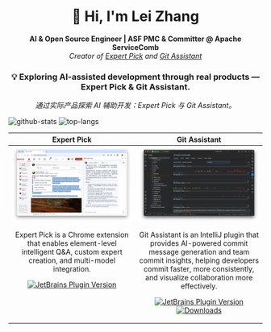 <h1 align="center">👋 Hi, I'm Lei Zhang</h1>

<p align="center">
  <strong>AI & Open Source Engineer | ASF PMC & Committer @ Apache ServiceComb</strong><br>
  <em>Creator of <a href="https://expertpick.pages.dev/">Expert Pick</a> and <a href="https://gitassistant.pages.dev/">Git Assistant</a></em>
</p>

<h3 align="center">💡 Exploring AI-assisted development through real products — Expert Pick & Git Assistant.</h3>
<p align="center">
  <em>通过实际产品探索 AI 辅助开发：Expert Pick 与 Git Assistant。</em>
</p>

![github-stats](https://github-readme-stats.vercel.app/api?username=coolbeevip&hide_title=true&hide_border=true&show_icons=true&include_all_commits=true&count_private=true&line_height=20&text_color=000&icon_color=000&bg_color=0,ea6161,ffc64d,fffc4d,52fa5a&theme=graywhite) ![top-langs](https://github-readme-stats.vercel.app/api/top-langs/?username=coolbeevip&hide=html&hide_title=true&hide_border=true&layout=compact&langs_count=6&exclude_repo=comp426,Redventures-Movie-Quotes&text_color=000&icon_color=fff&bg_color=0,52fa5a,4dfcff,c64dff&theme=graywhite)

<table width="100%">
  <colgroup>
    <col span="1" width="50%" />
    <col span="1" width="50%" />
  </colgroup>
  <thead>
    <tr>
      <th scope="col" width="50%" valign="top" align="center">Expert Pick</th>
      <th scope="col" width="50%" valign="top" align="center">Git Assistant</th>
    </tr>
  </thead>
  <tbody>
    <tr>
      <td valign="top" align="center">
        <a href="https://expertpick.pages.dev/" aria-label="Open Expert Pick">
          <img src="assets/expertpick/screenshot.webp" alt="Expert Pick screenshot" loading="lazy" decoding="async" width="420" />
        </a>
        <p>
            Expert Pick is a Chrome extension that enables element-level intelligent Q&A, custom expert creation, and multi-model integration.
        </p>
        <p align="center">
          <a href="https://chromewebstore.google.com/detail/Expert%20Pick/nlhaigmgncplpnanfmjakbfcbfbhcnjo?hl=en">
            <img src="https://img.shields.io/badge/Chrome%20Extension-Expert%20Pick%201.1.5-green?logo=google-chrome&style=flat-square" alt="JetBrains Plugin Version">
          </a>
        </p>        
      </td>
      <td valign="top" align="center">
        <a href="https://gitassistant.pages.dev/" aria-label="Open Git Assistant">
          <img src="assets/gitassistant/screenshot.png" alt="Git Assistant screenshot" loading="lazy" decoding="async" width="420" />
        </a>
        <p>
            Git Assistant is an IntelliJ plugin that provides AI-powered commit message generation and team commit insights, helping developers commit faster, more consistently, and visualize collaboration more effectively.
        </p>
        <p align="center">
          <a href="https://plugins.jetbrains.com/plugin/24154-git-assistant">
            <img src="https://img.shields.io/jetbrains/plugin/v/24154-git-assistant?style=flat-square&color=0A84FF&logo=jetbrains&logoColor=white" alt="JetBrains Plugin Version">
          </a>
          <a href="https://plugins.jetbrains.com/plugin/24154-git-assistant">
            <img src="https://img.shields.io/jetbrains/plugin/d/24154-git-assistant?label=Downloads&style=flat-square" alt="Downloads">
          </a>
        </p>
      </td>
    </tr>
  </tbody>
</table>